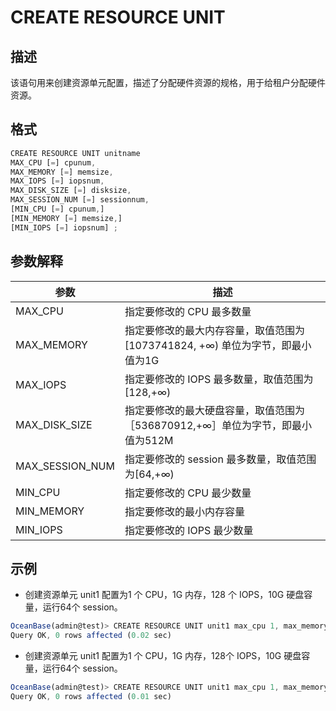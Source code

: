 CREATE RESOURCE UNIT 
=========================================



描述 
-----------

该语句用来创建资源单元配置，描述了分配硬件资源的规格，用于给租户分配硬件资源。

格式 
-----------

```javascript
CREATE RESOURCE UNIT unitname 
MAX_CPU [=] cpunum, 
MAX_MEMORY [=] memsize, 
MAX_IOPS [=] iopsnum, 
MAX_DISK_SIZE [=] disksize, 
MAX_SESSION_NUM [=] sessionnum, 
[MIN_CPU [=] cpunum,]
[MIN_MEMORY [=] memsize,] 
[MIN_IOPS [=] iopsnum] ;
```



参数解释 
-------------



|     **参数**      |                      **描述**                       |
|-----------------|---------------------------------------------------|
| MAX_CPU         | 指定要修改的 CPU 最多数量                                   |
| MAX_MEMORY      | 指定要修改的最大内存容量，取值范围为\[1073741824, +∞) 单位为字节，即最小值为1G |
| MAX_IOPS        | 指定要修改的 IOPS 最多数量，取值范围为\[128,+∞)                   |
| MAX_DISK_SIZE   | 指定要修改的最大硬盘容量，取值范围为［536870912,+∞］单位为字节，即最小值为512M   |
| MAX_SESSION_NUM | 指定要修改的 session 最多数量，取值范围为\[64,+∞)                 |
| MIN_CPU         | 指定要修改的 CPU 最少数量                                   |
| MIN_MEMORY      | 指定要修改的最小内存容量                                      |
| MIN_IOPS        | 指定要修改的 IOPS 最少数量                                  |



示例 
-----------

* 创建资源单元 unit1 配置为1 个 CPU，1G 内存，128 个 IOPS，10G 硬盘容量，运行64个 session。




```javascript
OceanBase(admin@test)> CREATE RESOURCE UNIT unit1 max_cpu 1, max_memory '1G', max_iops 128,max_disk_size '10G', max_session_num 64, MIN_CPU=1, MIN_MEMORY= '1G', MIN_IOPS=128;
Query OK, 0 rows affected (0.02 sec)
```



* 创建资源单元 unit1 配置为1 个 CPU，1G 内存，128个 IOPS，10G 硬盘容量，运行64个 session。




```javascript
OceanBase(admin@test)> CREATE RESOURCE UNIT unit1 max_cpu 1, max_memory 1073741824, max_iops 128, max_disk_size 10737418240, max_session_num 64, MIN_CPU=1, MIN_MEMORY=1073741824, MIN_IOPS=128;
Query OK, 0 rows affected (0.01 sec)
```



